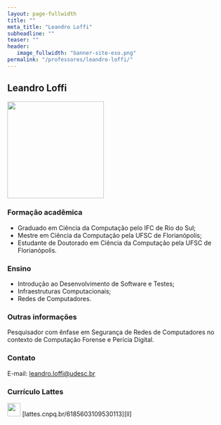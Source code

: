 ```yaml
---
layout: page-fullwidth
title: ""
meta_title: "Leandro Loffi"
subheadline: ""
teaser: ""
header:
   image_fullwidth: "banner-site-eso.png"
permalink: "/professores/leandro-loffi/"
---
```


## **Leandro Loffi**

<img class="img-responsive" src="{{site.urlimg}}/professores/foto-professor-leandro-loffi.jpg" width="220"/>

### **Formação acadêmica**

- Graduado em Ciência da Computação pelo IFC de Rio do Sul;
- Mestre em Ciência da Computação pela UFSC de Florianópolis;
- Estudante de Doutorado em Ciência da Computação pela UFSC de Florianópolis.

### **Ensino**

- Introdução ao Desenvolvimento de Software e Testes;
- Infraestruturas Computacionais;
- Redes de Computadores.

### **Outras informações**

Pesquisador com ênfase em Segurança de Redes de Computadores no contexto de Computação Forense e Perícia Digital.

### **Contato**

E-mail: leandro.loffi@udesc.br

### **Currículo Lattes**

<img class="img-responsive" src="{{site.urlimg}}logo-lattes.png" width="30"/> 
[lattes.cnpq.br/6185603109530113][ll]

[ll]: http://buscatextual.cnpq.br/buscatextual/visualizacv.do?metodo=apresentar&id=K8715902A7